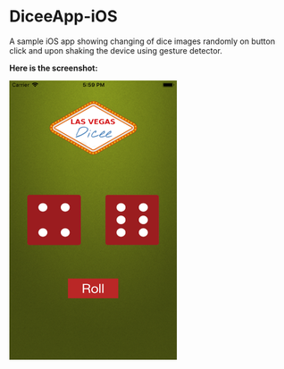 # DiceeApp-iOS
A sample iOS app showing changing of dice images randomly on button click and upon shaking the device using gesture detector.

**Here is the screenshot:**

<img src="Screenshot/screenshot.png" width="300" height="500">
